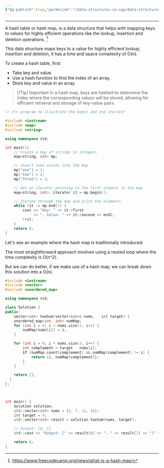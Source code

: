 ```yaml
---
{"dg-publish":true,"permalink":"/data-structures-in-cpp/data-structures-c/hash-map/"}
---
```


---

A hash table or hash map, is a data structure that helps with mapping keys to values for highly efficient operations like the lookup, insertion and deletion operations. [^1]

This data structure maps keys to a value for highly efficient lookup, insertion and deletion, it has a time and space complexity of O(n).

To create a hash table, first:
- Take key and value.
- Use a hash function to find the index of an array.
- Store key and value in an array.


> [!Tip] Important
> In a hash map, keys are hashed to determine the index where the corresponding values will be stored, allowing for efficient retrieval and storage of key-value pairs.



```C++
// C++ program to illustrate the begin and end iterator

#include <iostream>
#include <map>
#include <string>

using namespace std;

int main(){
    // Create a map of strings to integers
    map<string, int> mp;

    // Insert some values into the map
    mp["one"] = 1;
    mp["two"] = 2;
    mp["three"] = 3;

    // Get an iterator pointing to the first element in the map
    map<string, int>::iterator it = mp.begin();

    // Iterate through the map and print the elements
    while (it != mp.end()) {
        cout << "Key: " << it->first
             << ", Value: " << it->second << endl;
        ++it;
    }
    return 0;
}

```

Let's see an example where the hash map is traditionally introduced:

The most straightforward approach involves using a nested loop where the time complexity is O(n^2).
  
But we can do better, if we make use of a hash map, we can break down this solution into a O(n).

```C++
#include <iostream>
#include <vector>
#include <unordered_map>

using namespace std;

class Solution {
public:
    vector<int> twoSum(vector<int>& nums,   int target) {
    unordered_map<int, int> numMap;
    for (int i = 0; i < nums.size(); i++) {
        numMap[nums[i]] = i;
    }

    for (int i = 0; i < nums.size(); i++) {
        int complement = target - nums[i];
        if (numMap.count(complement) && numMap[complement] != i) {
            return {i, numMap[complement]};
        }
    }

    return {};
  }
};

  

int main() {
    Solution solution;
    std::vector<int> nums = {2, 7, 11, 15};
    int target = 9;
    std::vector<int> result = solution.twoSum(nums, target);

    // Output: [0, 1]
    std::cout << "Output: [" << result[0] << ", " << result[1] << "]" <<std::endl;

    return 0;
}

```


[^1]: https://www.freecodecamp.org/news/what-is-a-hash-map/